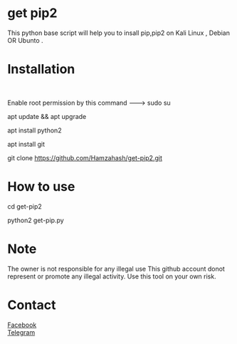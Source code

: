 # get pip2 

This python base script will help you to insall pip,pip2 on Kali Linux , Debian OR Ubunto .


# Installation

<br>

Enable root permission by this command --->  sudo su

apt update && apt upgrade

apt install python2

apt install git

git clone https://github.com/Hamzahash/get-pip2.git

# How to use

cd get-pip2

python2 get-pip.py


# Note
The owner is not responsible for any illegal use
This github account donot represent or promote any illegal activity. Use this tool on your own risk.


# Contact<br>
<a href='https://facebook.com/mhamza1626'>Facebook</a> <br>
<a href='https://t.me/hop1626'>Telegram</a> 
